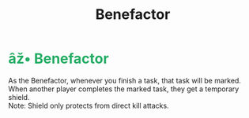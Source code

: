 ﻿---
lang: en-US
title: Benefactor
prev: Altruist
next: Chameleon
---
# <font color="#24ac64">âž• <b>Benefactor</b></font> <Badge text="Support" type="tip" vertical="middle"/>

As the Benefactor, whenever you finish a task, that task will be marked. When another player completes the marked task, they get a temporary shield.<br>
Note: Shield only protects from direct kill attacks.